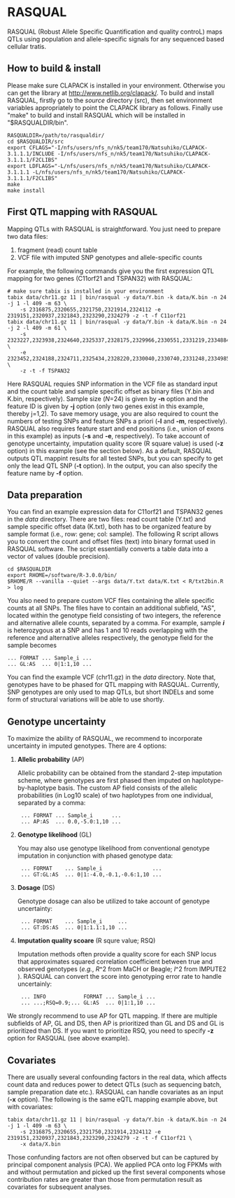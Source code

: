 # RASQUAL
RASQUAL (Robust Allele Specific Quantification and quality controL) maps QTLs using population and allele-specific signals for any sequenced based cellular tratis.

## How to build & install

Please make sure CLAPACK is installed in your environment.  Otherwise you can get the library at http://www.netlib.org/clapack/.  To build and install RASQUAL, firstly go to the _source_ directory (src), then set environment variables appropriately to point the CLAPACK library as follows.  Finally use "make" to build and install RASQUAL which will be installed in "$RASQUALDIR/bin".

	RASQUALDIR=/path/to/rasqualdir/
	cd $RASQUALDIR/src
	export CFLAGS="-I/nfs/users/nfs_n/nk5/team170/Natsuhiko/CLAPACK-3.1.1.1/INCLUDE -I/nfs/users/nfs_n/nk5/team170/Natsuhiko/CLAPACK-3.1.1.1/F2CLIBS"
	export LDFLAGS="-L/nfs/users/nfs_n/nk5/team170/Natsuhiko/CLAPACK-3.1.1.1 -L/nfs/users/nfs_n/nk5/team170/Natsuhiko/CLAPACK-3.1.1.1/F2CLIBS"
	make
	make install

## First QTL mapping with RASQUAL

Mapping QTLs with RASQUAL is straightforward.  You just need to prepare two data files:

1. fragment (read) count table
2. VCF file with imputed SNP genotypes and allele-specific counts

For example, the following commands give you the first expression QTL mapping for two genes (C11orf21 and TSPAN32) with RASQUAL:

    # make sure tabix is installed in your environment
    tabix data/chr11.gz 11 | bin/rasqual -y data/Y.bin -k data/K.bin -n 24 -j 1 -l 409 -m 63 \
        -s 2316875,2320655,2321750,2321914,2324112 -e 2319151,2320937,2321843,2323290,2324279 -z -t -f C11orf21
    tabix data/chr11.gz 11 | bin/rasqual -y data/Y.bin -k data/K.bin -n 24 -j 2 -l 409 -m 61 \
        -s 2323227,2323938,2324640,2325337,2328175,2329966,2330551,2331219,2334884,2335715,2338574,2339093 \
        -e 2323452,2324188,2324711,2325434,2328220,2330040,2330740,2331248,2334985,2337897,2338755,2339430 \
        -z -t -f TSPAN32

Here RASQUAL requies SNP information in the VCF file as standard input and the count table and sample specific offset as binary files (Y.bin and K.bin, respectively).  Sample size (*N*=24) is given by **-n** option and the feature ID is given by **-j** option (only two genes exist in this example, thereby j=1,2).  To save memory usage, you are also required to count the numbers of testing SNPs and feature SNPs a priori (**-l** and **-m**, respectively).  RASQUAL also requires feature start and end positions (i.e., union of exons in this example) as inputs (**-s** and **-e**, respectively).  To take account of genotype uncertainty, imputation quality score (R square value) is used (**-z** option) in this example (see the section below).  As a default, RASQUAL outputs QTL mappint results for all tested SNPs, but you can specify to get only the lead QTL SNP (**-t** option).  In the output, you can also specify the feature name by **-f** option.

## Data preparation

You can find an example expression data for C11orf21 and TSPAN32 genes in the _data_ directory.  There are two files: read count table (Y.txt) and sample specific offset data (K.txt), both has to be organized feature by sample format (i.e., row: gene; col: sample).  The following R script allows you to convert the count and offset files (text) into binary format used in RASQUAL software.  The script essentially converts a table data into a vector of values (double precision).

	cd $RASQUALDIR
	export RHOME=/software/R-3.0.0/bin/
	$RHOME/R --vanilla --quiet --args data/Y.txt data/K.txt < R/txt2bin.R > log

You also need to prepare custom VCF files containing the allele specific counts at all SNPs.  The files have to contain an additional subfield, "AS", located within the genotype field consisting of two integers, the reference and alternative allele counts, separated by a comma.  For example, sample **_i_** is heterozygous at a SNP and has 1 and 10 reads overlapping with the reference and alternative alleles respectively, the genotype field for the sample becomes

	... FORMAT ... Sample_i ...
	... GL:AS  ... 0|1:1,10 ...

You can find the example VCF (chr11.gz) in the _data_ directory.  Note that, genotypes have to be phased for QTL mapping with RASQUAL.  Currently, SNP genotypes are only used to map QTLs, but short INDELs and some form of structural variations will be able to use shortly.

## Genotype uncertainty

To maximize the ability of RASQUAL, we recommend to incorporate uncertainty in imputed genotypes.  There are 4 options: 

1. **Allelic probability** (AP) 

    Allelic probability can be obtained from the standard 2-step imputation scheme, where genotypes are first phased then imputed on haplotype-by-haplotype basis.  The custom AP field consists of the allelic probabilities (in Log10 scale) of two haplotypes from one individual, separated by a comma:

        ... FORMAT ... Sample_i      ...
        ... AP:AS  ... 0.0,-5.0:1,10 ...

2. **Genotype likelihood** (GL)

    You may also use genotype likelihood from conventional genotype imputation in conjunction with phased genotype data:

        ... FORMAT    ... Sample_i                ...
        ... GT:GL:AS  ... 0|1:-4.0,-0.1,-0.6:1,10 ...

3. **Dosage** (DS)

    Genotype dosage can also be utilized to take account of genotype uncertainty:

        ... FORMAT    ... Sample_i     ...
        ... GT:DS:AS  ... 0|1:1.1:1,10 ...

4. **Imputation quality scoare** (R squre value; RSQ)

    Imputation methods often provide a quality score for each SNP locus that approximates squared correlation coefficient between true and observed genotypes (*e.g.*, *R*^2 from MaCH or Beagle; *I*^2 from IMPUTE2 ).  RASQUAL can convert the score into genotyping error rate to handle uncertainly:

        ... INFO            FORMAT ... Sample_i ...
        ... ...;RSQ=0.9;... GL:AS  ... 0|1:1,10 ...

We strongly recommend to use AP for QTL mapping.  If there are multiple subfields of AP, GL and DS, then AP is prioritized than GL and DS and GL is prioritized than DS.  If you want to prioritize RSQ, you need to specify **-z** option for RASQUAL (see above example).

## Covariates

There are usually several confounding factors in the real data, which affects count data and reduces power to detect QTLs (such as sequencing batch, sample preparation date etc.).  RASQUAL can handle covariates as an input (**-x** option).  The following is the same eQTL mapping example above, but with covariates:

    tabix data/chr11.gz 11 | bin/rasqual -y data/Y.bin -k data/K.bin -n 24 -j 1 -l 409 -m 63 \
        -s 2316875,2320655,2321750,2321914,2324112 -e 2319151,2320937,2321843,2323290,2324279 -z -t -f C11orf21 \
        -x data/X.bin

Those confunding factors are not often observed but can be captured by principal component analysis (PCA).  We applied PCA onto log FPKMs with and without permutation and picked up the first several components whose contribution rates are greater than those from permutation result as covariates for subsequent analyses.

